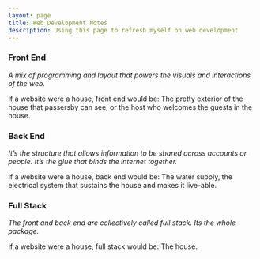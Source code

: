 ```yaml
---
layout: page
title: Web Development Notes
description: Using this page to refresh myself on web development
---
```

### Front End

*A mix of programming and layout that powers the visuals and interactions of the web.*

If a website were a house, front end would be: The pretty exterior of the house that passersby can see, or the host who welcomes the guests in the house.

### Back End

*It’s the structure that allows information to be shared across accounts or people. It’s the glue that binds the internet together.*

If a website were a house, back end would be: The water supply, the electrical system that sustains the house and makes it live-able.

### Full Stack

*The front and back end are collectively called full stack. Its the whole package.*

If a website were a house, full stack would be: The house.
